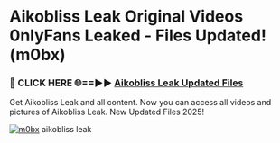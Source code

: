 # Aikobliss Leak Original Videos 0nlyFans Leaked - Files Updated! (m0bx)

<h3>🔴 CLICK HERE 🌐==►► <a href="https://tinyurl.com/x26r9saj" rel="nofollow">Aikobliss Leak Updated Files</a></h3>

Get Aikobliss Leak and all content. Now you can access all videos and pictures of Aikobliss Leak. New Updated Files 2025!

[![m0bx](https://i.imgur.com/LkgZPqh.gif)](https://tinyurl.com/x26r9saj)
aikobliss leak